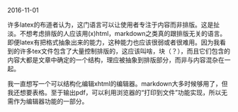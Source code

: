 2016-11-01

许多latex的布道者认为，这门语言可以让使用者专注于内容而非排版。这是扯淡。不想考虑排版的人应该用(x)html，markdown之类真的跟排版无关的语言。即便latex有把格式抽象出来的能力，这种能力也应该很弱或者很难用。因为我看到的许多tex文件包含了大量控制排版的，这应该叫啥，块（？），而且它们包含的内容大都是文章中确定的一个结构，理应被抽象到排版部分，而非与内容混杂在一起。

我一直想写一个可以结构化编辑xhtml的编辑器。markdown大多时候够用了，但我还想要表格。至于输出pdf，可以利用浏览器的“打印到文件”功能实现，所以无需作为编辑器功能的一部分。

